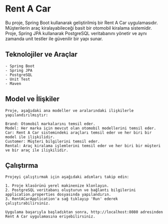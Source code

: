 # Rent A Car

Bu proje, Spring Boot kullanarak geliştirilmiş bir Rent A Car uygulamasıdır.
Müşterilerin araç kiralayabileceği basit bir otomobil kiralama sistemidir.
Proje, Spring JPA kullanarak PostgreSQL veritabanını yönetir ve aynı zamanda unit testler ile güvenilir bir yapı sunar.


## Teknolojiler ve Araçlar

```
- Spring Boot
- Spring JPA
- PostgreSQL
- Unit Test
- Maven
```

## Model ve İlişkiler

```
Proje, aşağıdaki ana modeller ve aralarındaki ilişkilerle yapılandırılmıştır:

Brand: Otomobil markalarını temsil eder.
Model: Her marka için mevcut olan otomobil modellerini temsil eder.
Car: Rent A Car sistemindeki araçları temsil eder ve her biri bir model ile ilişkilidir.
Customer: Müşteri bilgilerini temsil eder.
Rental: Araç kiralama işlemlerini temsil eder ve her biri bir müşteri ve bir araç ile ilişkilidir.
```

## Çalıştırma

```
Projeyi çalıştırmak için aşağıdaki adımları takip edin:

1. Proje klasörünü yerel makinenize klonlayın.
2. PostgreSQL veritabanı oluşturun ve bağlantı bilgilerini application.properties dosyasında yapılandırın.
3. RentACarApplication'a sağ tıklayıp 'Run' ederek çalıştırabilirsiniz.

Uygulama başarıyla başladıktan sonra, http://localhost:8080 adresinden Rent A Car uygulamasına erişebilirsiniz.
```
